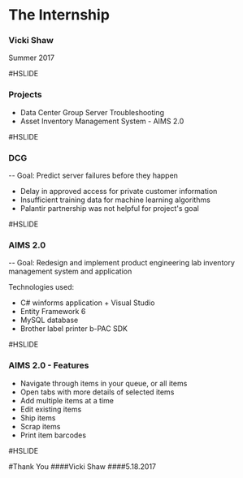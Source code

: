 
# The Internship
### Vicki Shaw
Summer 2017

#HSLIDE

### Projects
- Data Center Group Server Troubleshooting
- Asset Inventory Management System - AIMS 2.0


#HSLIDE

### DCG
-- Goal: Predict server failures before they happen

- Delay in approved access for private customer information
- Insufficient training data for machine learning algorithms
- Palantir partnership was not helpful for project's goal 

#HSLIDE

### AIMS 2.0
-- Goal: Redesign and implement product engineering lab 
inventory management system and application

Technologies used:
- C# winforms application + Visual Studio
- Entity Framework 6
- MySQL database
- Brother label printer b-PAC SDK

#HSLIDE


### AIMS 2.0 - Features
- Navigate through items in your queue, or all items
- Open tabs with more details of selected items
- Add multiple items at a time
- Edit existing items
- Ship items
- Scrap items
- Print item barcodes

#HSLIDE 

#Thank You
####Vicki Shaw 
####5.18.2017


